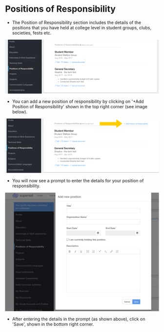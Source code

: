 # Positions of Responsibility

* The Position of Responsibility section includes the details of the positions that you have held at college level in student groups, clubs, societies, fests etc.

![](../../.gitbook/assets/image%20%28173%29.png)

* You can add a new position of responsibility by clicking on '+Add Position of Responsibility' shown in the top right corner \(see image below\).

![](../../.gitbook/assets/image%20%28202%29.png)

* You will now see a prompt to enter the details for your position of responsibility.

![](../../.gitbook/assets/image%20%28187%29.png)

* After entering the details in the prompt \(as shown above\), click on 'Save', shown in the bottom right corner.





